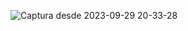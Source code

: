    ![Captura desde 2023-09-29 20-33-28](https://github.com/isaac1965/bootstrap-curso/assets/44930181/2c5cbfbe-9325-479d-a4d9-39a547e62d44)
